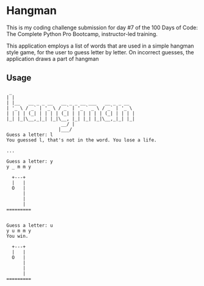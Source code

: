 # Hangman

This is my coding challenge submission for day #7 of the 100 Days of Code: The Complete Python Pro Bootcamp, instructor-led training.

This application employs a list of words that are used in a simple hangman style game, for the user to guess letter by letter. On incorrect guesses, the application draws a part of hangman

## Usage

```
 _                                             
| |                                            
| |__   __ _ _ __   __ _ _ __ ___   __ _ _ __  
| '_ \ / _` | '_ \ / _` | '_ ` _ \ / _` | '_ \ 
| | | | (_| | | | | (_| | | | | | | (_| | | | |
|_| |_|\__,_|_| |_|\__, |_| |_| |_|\__,_|_| |_|
                    __/ |                      
                   |___/
Guess a letter: l
You guessed l, that's not in the word. You lose a life.

...

Guess a letter: y
y _ m m y

  +---+
  |   |
  O   |
      |
      |
      |
=========


Guess a letter: u
y u m m y
You win.

  +---+
  |   |
  O   |
      |
      |
      |
=========
```